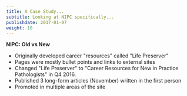 ```yaml
---
title: A Case Study...
subtitle: Looking at NIPC specifically...
publishdate: 2017-01-07
weight: 10
---
```


<span class="fragment"><strong>NIPC: Old vs New</strong></span>

* Originally developed career "resources" called "Life Preserver"
* Pages were mostly bullet points and links to external sites
* Changed "Life Preserver" to "Career Resources for New in Practice Pathologists" in Q4 2016.
* Published 3 long-form articles (November) written in the first person
* Promoted in multiple areas of the site
